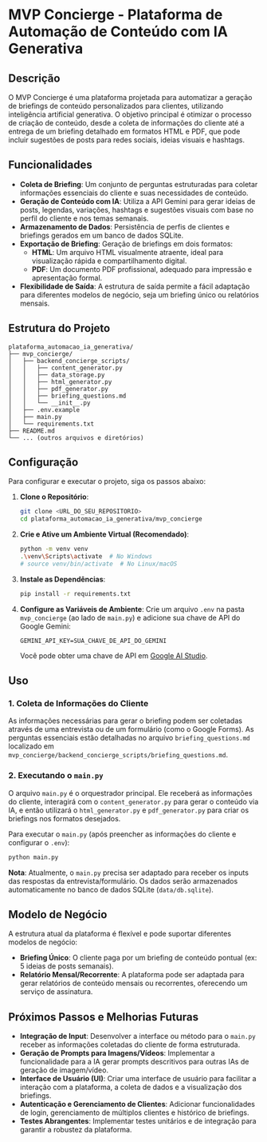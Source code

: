 # MVP Concierge - Plataforma de Automação de Conteúdo com IA Generativa

## Descrição
O MVP Concierge é uma plataforma projetada para automatizar a geração de briefings de conteúdo personalizados para clientes, utilizando inteligência artificial generativa. O objetivo principal é otimizar o processo de criação de conteúdo, desde a coleta de informações do cliente até a entrega de um briefing detalhado em formatos HTML e PDF, que pode incluir sugestões de posts para redes sociais, ideias visuais e hashtags.

## Funcionalidades
- **Coleta de Briefing**: Um conjunto de perguntas estruturadas para coletar informações essenciais do cliente e suas necessidades de conteúdo.
- **Geração de Conteúdo com IA**: Utiliza a API Gemini para gerar ideias de posts, legendas, variações, hashtags e sugestões visuais com base no perfil do cliente e nos temas semanais.
- **Armazenamento de Dados**: Persistência de perfis de clientes e briefings gerados em um banco de dados SQLite.
- **Exportação de Briefing**: Geração de briefings em dois formatos:
    - **HTML**: Um arquivo HTML visualmente atraente, ideal para visualização rápida e compartilhamento digital.
    - **PDF**: Um documento PDF profissional, adequado para impressão e apresentação formal.
- **Flexibilidade de Saída**: A estrutura de saída permite a fácil adaptação para diferentes modelos de negócio, seja um briefing único ou relatórios mensais.

## Estrutura do Projeto
```
plataforma_automacao_ia_generativa/
├── mvp_concierge/
│   ├── backend_concierge_scripts/
│   │   ├── content_generator.py
│   │   ├── data_storage.py
│   │   ├── html_generator.py
│   │   ├── pdf_generator.py
│   │   ├── briefing_questions.md
│   │   └── __init__.py
│   ├── .env.example
│   ├── main.py
│   └── requirements.txt
├── README.md
└── ... (outros arquivos e diretórios)
```

## Configuração
Para configurar e executar o projeto, siga os passos abaixo:

1.  **Clone o Repositório**:
    ```bash
    git clone <URL_DO_SEU_REPOSITORIO>
    cd plataforma_automacao_ia_generativa/mvp_concierge
    ```

2.  **Crie e Ative um Ambiente Virtual (Recomendado)**:
    ```bash
    python -m venv venv
    .\venv\Scripts\activate  # No Windows
    # source venv/bin/activate  # No Linux/macOS
    ```

3.  **Instale as Dependências**:
    ```bash
    pip install -r requirements.txt
    ```

4.  **Configure as Variáveis de Ambiente**:
    Crie um arquivo `.env` na pasta `mvp_concierge` (ao lado de `main.py`) e adicione sua chave de API do Google Gemini:
    ```
    GEMINI_API_KEY=SUA_CHAVE_DE_API_DO_GEMINI
    ```
    Você pode obter uma chave de API em [Google AI Studio](https://aistudio.google.com/app/apikey).

## Uso

### 1. Coleta de Informações do Cliente
As informações necessárias para gerar o briefing podem ser coletadas através de uma entrevista ou de um formulário (como o Google Forms). As perguntas essenciais estão detalhadas no arquivo `briefing_questions.md` localizado em `mvp_concierge/backend_concierge_scripts/briefing_questions.md`.

### 2. Executando o `main.py`
O arquivo `main.py` é o orquestrador principal. Ele receberá as informações do cliente, interagirá com o `content_generator.py` para gerar o conteúdo via IA, e então utilizará o `html_generator.py` e `pdf_generator.py` para criar os briefings nos formatos desejados.

Para executar o `main.py` (após preencher as informações do cliente e configurar o `.env`):

```bash
python main.py
```

**Nota**: Atualmente, o `main.py` precisa ser adaptado para receber os inputs das respostas da entrevista/formulário. Os dados serão armazenados automaticamente no banco de dados SQLite (`data/db.sqlite`).

## Modelo de Negócio
A estrutura atual da plataforma é flexível e pode suportar diferentes modelos de negócio:
- **Briefing Único**: O cliente paga por um briefing de conteúdo pontual (ex: 5 ideias de posts semanais).
- **Relatório Mensal/Recorrente**: A plataforma pode ser adaptada para gerar relatórios de conteúdo mensais ou recorrentes, oferecendo um serviço de assinatura.

## Próximos Passos e Melhorias Futuras
- **Integração de Input**: Desenvolver a interface ou método para o `main.py` receber as informações coletadas do cliente de forma estruturada.
- **Geração de Prompts para Imagens/Vídeos**: Implementar a funcionalidade para a IA gerar prompts descritivos para outras IAs de geração de imagem/vídeo.
- **Interface de Usuário (UI)**: Criar uma interface de usuário para facilitar a interação com a plataforma, a coleta de dados e a visualização dos briefings.
- **Autenticação e Gerenciamento de Clientes**: Adicionar funcionalidades de login, gerenciamento de múltiplos clientes e histórico de briefings.
- **Testes Abrangentes**: Implementar testes unitários e de integração para garantir a robustez da plataforma.